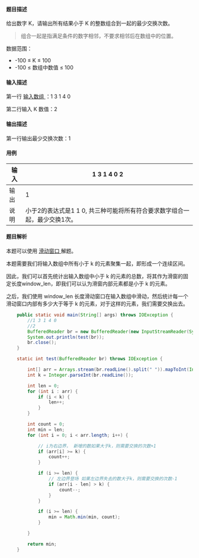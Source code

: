 #### 题目描述

给出数字 K，请输出所有结果小于 K 的整数组合到一起的最少交换次数。

> 组合一起是指满足条件的数字相邻，不要求相邻后在数组中的位置。



数据范围：

- -100 ≤ K ≤ 100
- -100 ≤ 数组中数值 ≤ 100



#### 输入描述

第一行 [输入数组 ](https://so.csdn.net/so/search?q=输入数组&spm=1001.2101.3001.7020)：1 3 1 4 0

第二行输入 K 数值：2



#### 输出描述

第一行输出最少交换次数：1



#### 用例

| 输入 | 1 3 1 4 0 2                                                  |
| ---- | ------------------------------------------------------------ |
| 输出 | 1                                                            |
| 说明 | 小于2的表达式是1 1 0, 共三种可能将所有符合要求数字组合一起，最少交换1次。 |



#### 题目解析

本题可以使用 [滑动窗口 ](https://so.csdn.net/so/search?q=滑动窗口&spm=1001.2101.3001.7020)解题。



本题需要我们将输入数组中所有小于 k 的元素聚集一起，即形成一个连续区间。

因此，我们可以首先统计出输入数组中小于 k 的元素的总数，将其作为滑窗的固定长度window_len，即我们可以认为滑窗内部元素都是小于 k 的元素。



之后，我们使用 window_len 长度滑动窗口在输入数组中滑动，然后统计每一个滑动窗口内部有多少大于等于 k 的元素，对于这样的元素，我们需要交换出去。



~~~java
    public static void main(String[] args) throws IOException {
        //1 3 1 4 0
        //2
        BufferedReader br = new BufferedReader(new InputStreamReader(System.in));
        System.out.println(test(br));
        br.close();
    }

    static int test(BufferedReader br) throws IOException {

        int[] arr = Arrays.stream(br.readLine().split(" ")).mapToInt(Integer::parseInt).toArray();
        int k = Integer.parseInt(br.readLine());

        int len = 0;
        for (int i : arr) {
            if (i < k) {
                len++;
            }
        }

        int count = 0;
        int min = len;
        for (int i = 0; i < arr.length; i++) {

            // i为右边界， 新增的数如果大于k，则需要交换的次数+1
            if (arr[i] >= k) {
                count++;
            }

            if (i >= len) {
                // 左边界登场 如果左边界失去的数大于k，则需要交换的次数-1
                if (arr[i - len] > k) {
                    count--;
                }
            }

            if (i >= len) {
                min = Math.min(min, count);
            }

        }

        return min;
    }
~~~

